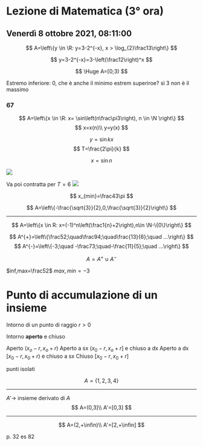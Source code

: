 # Lezione di Matematica (3° ora) 
## Venerdì 8 ottobre 2021, 08:11:00

$$
A=\left\{y 	\in  	\R: y=3-2^{-x}, x > \log_{2}\frac13\right\}
$$



$$
y=3-2^{-x}=3-\left(\frac12\right)^x
$$

$$
\Huge A=[0;3)
$$

Estremo inferiore: 0, che è anche il minimo
estrem superiroe? sì 3
non è il massimo

### 67

$$
A=\left\{x \in \R: x= \sin\left(n\frac\pi3\right), n \in \N \right\}
$$
$$
x=x(n)\\
y=y(x)
$$

$$
y=\sin kx
$$
$$
T=\frac{2\pi}{k}
$$

$$
x=\sin n
$$

![](https://i.imgur.com/8Bq6LW6.jpg)

Va poi contratta per $T=6$
![](https://i.imgur.com/389mEXp.jpg)


$$
x_{min}=\frac43\pi
$$

$$
A=\left\{-\frac{\sqrt{3}}{2},0,\frac{\sqrt{3}}{2}\right\}
$$

---


$$
A=\left\{x \in R: x=(-1)^n\left(\frac1{n}+2\right),n\in \N-\{0\}\right\}
$$

$$
A^{+}=\left\{\frac52;\quad\frac94;\quad\frac{13}{6};\quad ...\right\}
$$
$$
A^{-}=\left\{-3;\quad -\frac73;\quad-\frac{11}{5};\quad ...\right\}
$$

$$
A=A^{+}\cup A^{-}
$$

$inf,max=\frac52$
$max,min=-3$

# Punto di accumulazione di un insieme


Intorno di un punto di raggio $r > 0$

Intorno **aperto** e chiuso

Aperto $(x_o-r,x_o+r)$
Aperto a sx $(x_0-r,x_o+r]$ e chiuso a dx
Aperto a dx $[x_0-r,x_0+r)$ e chiuso a sx
Chiuso $[x_0-r,x_0+r]$


punti isolati

$$
A=\{1,2,3,4\}
$$

---
$A'\to$ insieme derivato di $A$
$$
A=(0,3]\\
A'=[0,3]
$$

---
$$
A=(2,+\infin)\\
A'=[2,+\infin]
$$


p. 32 es 82

<!--stackedit_data:
eyJoaXN0b3J5IjpbLTIwNzEyNzg3ODUsLTEwNjkyMDAyNDgsMT
k3NDEzMjQ5MywxNTc0MTE3MDc4LC0xODk2NjI2MDM2LDE1NDQz
NjAwNDAsLTcxOTI4Nzg1LC05Nzg0NDE4MTRdfQ==
-->